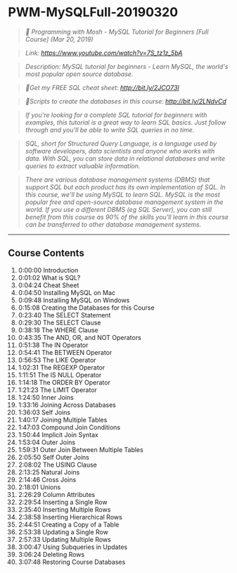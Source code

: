 # PWM-MySQLFull-20190320

> *🧩 Programming with Mosh - MySQL Tutorial for Beginners [Full Course] (Mar 20, 2019)*

> *Link: https://www.youtube.com/watch?v=7S_tz1z_5bA*

> *Description: MySQL tutorial for beginners - Learn MySQL, the world's most popular open source database.*

> *📕Get my FREE SQL cheat sheet:
http://bit.ly/2JCO73l*

> *📔Scripts to create the databases in this course:
http://bit.ly/2LNdvCd*

> *If you're looking for a complete SQL tutorial for beginners with examples, this tutorial is a great way to learn SQL basics. Just follow through and you'll be able to write SQL queries in no time.*

> *SQL, short for Structured Query Language, is a language used by software developers, data scientists and anyone who works with data. With SQL, you can store data in relational databases and write queries to extract valuable information.*

> *There are various database management systems (DBMS) that support SQL but each product has its own implementation of SQL. In this course, we'll be using MySQL to learn SQL. MySQL is the most popular free and open-source database management system in the world. If you use a different DBMS (eg SQL Server), you can still benefit from this course as 90% of the skills you'll learn in this course can be transferred to other database management systems.*

---
<!-- <img src="@/../README/preview.png" width="100%"  alt="Preview of the App"/> -->

## Course Contents
1. 0:00:00 Introduction
1. 0:01:02 What is SQL?
1. 0:04:24 Cheat Sheet
1. 0:04:50 Installing MySQL on Mac
1. 0:09:48 Installing MySQL on Windows
1. 0:15:08 Creating the Databases for this Course
1. 0:23:40 The SELECT Statement
1. 0:29:30 The SELECT Clause
1. 0:38:18 The WHERE Clause
1. 0:43:35 The AND, OR, and NOT Operators
1. 0:51:38 The IN Operator
1. 0:54:41 The BETWEEN Operator
1. 0:56:53 The LIKE Operator
1. 1:02:31 The REGEXP Operator
1. 1:11:51 The IS NULL Operator
1. 1:14:18 The ORDER BY Operator
1. 1:21:23 The LIMIT Operator
1. 1:24:50 Inner Joins
1. 1:33:16 Joining Across Databases
1. 1:36:03 Self Joins
1. 1:40:17 Joining Multiple Tables
1. 1:47:03 Compound Join Conditions
1. 1:50:44 Implicit Join Syntax
1. 1:53:04 Outer Joins
1. 1:59:31 Outer Join Between Multiple Tables
1. 2:05:50 Self Outer Joins
1. 2:08:02 The USING Clause
1. 2:13:25 Natural Joins
1. 2:14:46 Cross Joins
1. 2:18:01 Unions
1. 2:26:29 Column Attributes
1. 2:29:54 Inserting a Single Row
1. 2:35:40 Inserting Multiple Rows
1. 2:38:58 Inserting Hierarchical Rows
1. 2:44:51 Creating a Copy of a Table
1. 2:53:38 Updating a Single Row
1. 2:57:33 Updating Multiple Rows
1. 3:00:47 Using Subqueries in Updates
1. 3:06:24 Deleting Rows
1. 3:07:48 Restoring Course Databases
